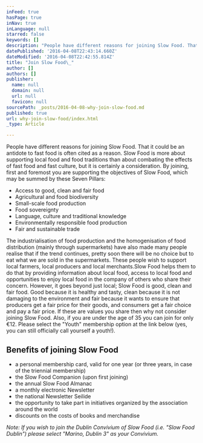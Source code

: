 ```yaml
---
inFeed: true
hasPage: true
inNav: true
inLanguage: null
starred: false
keywords: []
description: "People have different reasons for joining Slow Food. That it could be an antidote to fast food is often cited as a reason. Slow Food is more about supporting local food and food traditions than about combating the effects of fast food and fast culture, but it is certainly a consideration.\n\nBy joining, first and foremost you are supporting the objectives of Slow Food, which may be summed by these Seven Pillars:\_"
datePublished: '2016-04-08T22:43:14.660Z'
dateModified: '2016-04-08T22:42:55.814Z'
title: "Join Slow Food\_"
author: []
authors: []
publisher:
  name: null
  domain: null
  url: null
  favicon: null
sourcePath: _posts/2016-04-08-why-join-slow-food.md
published: true
url: why-join-slow-food/index.html
_type: Article

---
```

People have different reasons for joining Slow Food. That it could be an antidote to fast food is often cited as a reason. Slow Food is more about supporting local food and food traditions than about combating the effects of fast food and fast culture, but it is certainly a consideration.
By joining, first and foremost you are supporting the objectives of Slow Food, which may be summed by these Seven Pillars: 

* Access to good, clean and fair food 
* Agricultural and food biodiversity 
* Small-scale food production 
* Food sovereignty 
* Language, culture and traditional knowledge 
* Environmentally responsible food production 
* Fair and sustainable trade 

The industrialisation of food production and the homogenisation of food distribution (mainly through supermarkets) have also made many people realise that if the trend continues, pretty soon there will be no choice but to eat what we are sold in the supermarkets. These people wish to support local farmers, local producers and local merchants.Slow Food helps them to do that by providing information about local food, access to local food and opportunities to enjoy local food in the company of others who share their concern.
However, it goes beyond just local; Slow Food is good, clean and fair food. Good because it is healthy and tasty, clean because it is not damaging to the environment and fair because it wants to ensure that producers get a fair price for their goods, and consumers get a fair choice and pay a fair price. If these are values you share then why not consider joining Slow Food.
Also, if you are under the age of 35 you can join for only €12\. Please select the "Youth" membership option at the link below (yes, you can still officially call yourself a youth!). 

## Benefits of joining Slow Food 

* a personal membership card, valid for one year (or three years, in case of the triennial membership) 
* the Slow Food Companion (upon first joining) 
* the annual Slow Food Almanac 
* a monthly electronic Newsletter 
* the national Newsletter Seilide 
* the opportunity to take part in initiatives organized by the association around the world 
* discounts on the costs of books and merchandise 

_Note: If you wish to join the Dublin Convivium of Slow Food (i.e. "Slow Food Dublin") please select "Marino, Dublin 3" as your Convivium._